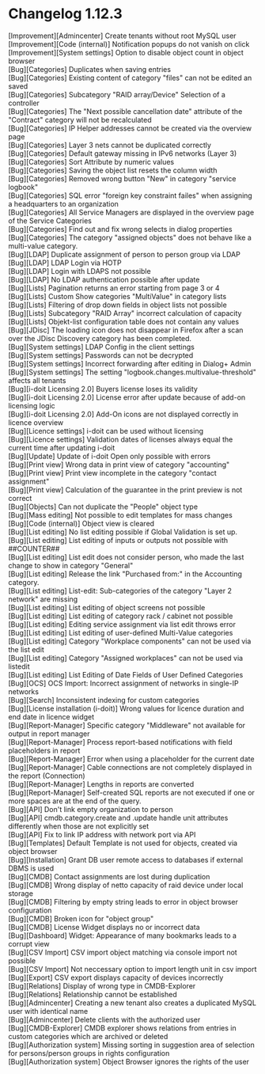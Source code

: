 # Changelog 1.12.3

[Improvement][Admincenter] Create tenants without root MySQL user<br>
[Improvement][Code (internal)] Notification popups do not vanish on click<br>
[Improvement][System settings] Option to disable object count in object browser<br>
[Bug][Categories] Duplicates when saving entries<br>
[Bug][Categories] Existing content of category "files" can not be edited an saved<br>
[Bug][Categories] Subcategory "RAID array/Device" Selection of a controller<br>
[Bug][Categories] The "Next possible cancellation date" attribute of the "Contract" category will not be recalculated<br>
[Bug][Categories] IP Helper addresses cannot be created via the overview page<br>
[Bug][Categories] Layer 3 nets cannot be duplicated correctly<br>
[Bug][Categories] Default gateway missing in IPv6 networks (Layer 3)<br>
[Bug][Categories] Sort Attribute by numeric values<br>
[Bug][Categories] Saving the object list resets the column width<br>
[Bug][Categories] Removed wrong button "New" in category "service logbook"<br>
[Bug][Categories] SQL error "foreign key constraint failes" when assigning a headquarters to an organization<br>
[Bug][Categories] All Service Managers are displayed in the overview page of the Service Categories<br>
[Bug][Categories] Find out and fix wrong selects in dialog properties<br>
[Bug][Categories] The category "assigned objects" does not behave like a multi-value category.<br>
[Bug][LDAP] Duplicate assignment of person to person group via LDAP<br>
[Bug][LDAP] LDAP Login via HOTP<br>
[Bug][LDAP] Login with LDAPS not possible<br>
[Bug][LDAP] No LDAP authentication possible after update<br>
[Bug][Lists] Pagination returns an error starting from page 3 or 4<br>
[Bug][Lists] Custom Show categories "MultiValue" in category lists<br>
[Bug][Lists] Filtering of drop down fields in object lists not possible<br>
[Bug][Lists] Subcategory "RAID Array" incorrect calculation of capacity<br>
[Bug][Lists] Objekt-list configuration table does not contain any values<br>
[Bug][JDisc] The loading icon does not disappear in Firefox after a scan over the JDisc Discovery category has been completed.<br>
[Bug][System settings] LDAP Config in the client settings<br>
[Bug][System settings] Passwords can not be decrypted<br>
[Bug][System settings] Incorrect forwarding after editing in Dialog+ Admin<br>
[Bug][System settings] The setting "logbook.changes.multivalue-threshold" affects all tenants<br>
[Bug][i-doit Licensing 2.0] Buyers license loses its validity<br>
[Bug][i-doit Licensing 2.0] License error after update because of add-on licensing logic<br>
[Bug][i-doit Licensing 2.0] Add-On icons are not displayed correctly in licence overview<br>
[Bug][Licence settings] i-doit can be used without licensing<br>
[Bug][Licence settings] Validation dates of licenses always equal the current time after updating i-doit<br>
[Bug][Update] Update of i-doit Open only possible with errors<br>
[Bug][Print view] Wrong data in print view of category "accounting"<br>
[Bug][Print view] Print view incomplete in the category "contact assignment"<br>
[Bug][Print view] Calculation of the guarantee in the print preview is not correct<br>
[Bug][Objects] Can not duplicate the "People" object type<br>
[Bug][Mass editing] Not possible to edit templates for mass changes<br>
[Bug][Code (internal)] Object view is cleared<br>
[Bug][List editing] No list editing possible if Global Validation is set up.<br>
[Bug][List editing] List editing of inputs or outputs not possible with ##COUNTER##<br>
[Bug][List editing] List edit does not consider person, who made the last change to show in category "General"<br>
[Bug][List editing] Release the link "Purchased from:" in the Accounting category.<br>
[Bug][List editing] List-edit: Sub-categories of the category "Layer 2 network" are missing<br>
[Bug][List editing] List editing of object screens not possible<br>
[Bug][List editing] List editing of category rack / cabinet not possible<br>
[Bug][List editing] Editing service assignment via list edit throws error<br>
[Bug][List editing] List editing of user-defined Multi-Value categories<br>
[Bug][List editing] Category "Workplace components" can not be used via the list edit<br>
[Bug][List editing] Category "Assigned workplaces" can not be used via listedit<br>
[Bug][List editing] List Editing of Date Fields of User Defined Categories<br>
[Bug][OCS] OCS Import: Incorrect assignment of networks in single-IP networks<br>
[Bug][Search] Inconsistent indexing for custom categories<br>
[Bug][License installation (i-doit)] Wrong values for licence duration and end date in licence widget<br>
[Bug][Report-Manager] Specific category "Middleware" not available for output in report manager<br>
[Bug][Report-Manager] Process report-based notifications with field placeholders in report<br>
[Bug][Report-Manager] Error when using a placeholder for the current date<br>
[Bug][Report-Manager] Cable connections are not completely displayed in the report (Connection)<br>
[Bug][Report-Manager] Lengths in reports are converted<br>
[Bug][Report-Manager] Self-created SQL reports are not executed if one or more spaces are at the end of the query.<br>
[Bug][API] Don't link empty organization to person<br>
[Bug][API] cmdb.category.create and .update handle unit attributes differently when those are not explicitly set<br>
[Bug][API] Fix to link IP address with network port via API<br>
[Bug][Templates] Default Template is not used for objects, created via object browser<br>
[Bug][Installation] Grant DB user remote access to databases if external DBMS is used<br>
[Bug][CMDB] Contact assignments are lost during duplication<br>
[Bug][CMDB] Wrong display of netto capacity of raid device under local storage<br>
[Bug][CMDB] Filtering by empty string leads to error in object browser configuration<br>
[Bug][CMDB] Broken icon for "object group"<br>
[Bug][CMDB] License Widget displays no or incorrect data<br>
[Bug][Dashboard] Widget: Appearance of many bookmarks leads to a corrupt view<br>
[Bug][CSV Import] CSV import object matching via console import not possible<br>
[Bug][CSV Import] Not neccessary option to import length unit in csv import<br>
[Bug][Export] CSV export displays capacity of devices incorrectly<br>
[Bug][Relations] Display of wrong type in CMDB-Explorer<br>
[Bug][Relations] Relationship cannot be established<br>
[Bug][Admincenter] Creating a new tenant also creates a duplicated MySQL user with identical name<br>
[Bug][Admincenter] Delete clients with the authorized user<br>
[Bug][CMDB-Explorer] CMDB explorer shows relations from entries in custom categories which are archived or deleted<br>
[Bug][Authorization system] Missing sorting in suggestion area of selection for persons/person groups in rights configuration<br>
[Bug][Authorization system] Object Browser ignores the rights of the user<br>
